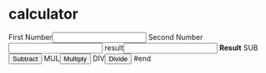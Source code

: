 # calculator
<html>
  <head>
    <title> calculator program </title>
  </head>
  <?php 
  $a1 = .POST['$a1'];
  $a2 = .POST['$a2'];
  $operator = .POST['$operator'];
  $result = ' ';
    if(is_numeric($a1) && is_numeric($a2))
      {
        switch($operator)
        {
          case 'add': 
            $result=$a1+$a2;
            break;
          case 'sub':
            $result=$a1-$a2;
            break;
          case 'mul':
            $result=$a1+$a2;
            break;
          case 'div':
            $result=$a1+$a2;
          }
      }
  ?>
 <body>
	  <form action="" method="post" />
             First Number<input type="number" name="first_num"  value="<?php echo $a1; ?>" /> 
             Second Number<input type="number" name="second_num" value="<?php echo $a2; ?>" /> 
             result<input type="number" name="result" value="<?php echo $result; ?>"> <b>Result</b
            ADD<input type="submit" name="operator" value="Add" />
            SUB<input type="submit" name="operator" value="Subtract" />
            MUL<input type="submit" name="operator" value="Multiply" />
            DIV<input type="submit" name="operator" value="Divide" />
 </body>
</html>
#end
